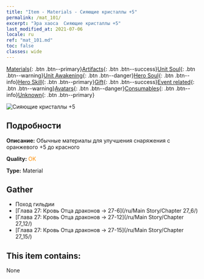 ```yaml
---
title: "Item - Materials - Сияющие кристаллы +5"
permalink: /mat_101/
excerpt: "Эра хаоса  Сияющие кристаллы +5"
last_modified_at: 2021-07-06
locale: ru
ref: "mat_101.md"
toc: false
classes: wide
---
```

 [Materials](/ItemsRU/){: .btn .btn--primary}[Artifacts](/ItemsRU/Artifacts/){: .btn .btn--success}[Unit Soul](/ItemsRU/UnitSoul/){: .btn .btn--warning}[Unit Awakening](/ItemsRU/UnitAwakening/){: .btn .btn--danger}[Hero Soul](/ItemsRU/HeroSoul/){: .btn .btn--info}[Hero Skill](/ItemsRU/HeroSkill/){: .btn .btn--primary}[Gift](/ItemsRU/Gift/){: .btn .btn--success}[Event related](/ItemsRU/Events/){: .btn .btn--warning}[Avatars](/ItemsRU/Avatars/){: .btn .btn--danger}[Consumables](/ItemsRU/Consumables/){: .btn .btn--info}[Unknown](/ItemsRU/Unknown/){: .btn .btn--primary}

 ![Сияющие кристаллы +5](/images/t/i_cailiao_shuijing3.png)

## Подробности
 **Описание:** Обычные материалы для улучшения снаряжения c оранжевого +5 до красного

 **Quality:** <span style="color: #FF8C00">OK</span>

 **Type:** Material

## Gather

*    Поход гильдии 
*    [Глава 27: Кровь Отца драконов -> 27-6](/ru/Main Story/Chapter 27_6/) 
*    [Глава 27: Кровь Отца драконов -> 27-12](/ru/Main Story/Chapter 27_12/) 
*    [Глава 27: Кровь Отца драконов -> 27-15](/ru/Main Story/Chapter 27_15/) 

## This item contains:

  None

